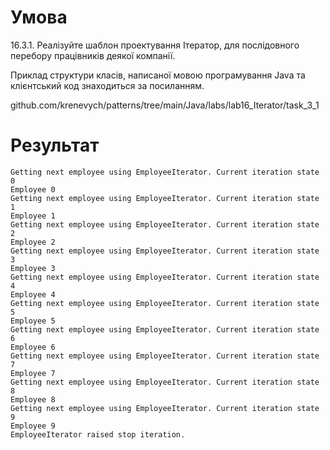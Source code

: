 # Умова

16.3.1. Реалізуйте шаблон
проектування Ітератор, для послідовного перебору працівників деякої компанії.


Приклад структури класів, написаної мовою
програмування Java та клієнтський код знаходиться за посиланням.


github.com/krenevych/patterns/tree/main/Java/labs/lab16_Iterator/task_3_1

# Результат
```
Getting next employee using EmployeeIterator. Current iteration state 0
Employee 0
Getting next employee using EmployeeIterator. Current iteration state 1
Employee 1
Getting next employee using EmployeeIterator. Current iteration state 2
Employee 2
Getting next employee using EmployeeIterator. Current iteration state 3
Employee 3
Getting next employee using EmployeeIterator. Current iteration state 4
Employee 4
Getting next employee using EmployeeIterator. Current iteration state 5
Employee 5
Getting next employee using EmployeeIterator. Current iteration state 6
Employee 6
Getting next employee using EmployeeIterator. Current iteration state 7
Employee 7
Getting next employee using EmployeeIterator. Current iteration state 8
Employee 8
Getting next employee using EmployeeIterator. Current iteration state 9
Employee 9
EmployeeIterator raised stop iteration.
```
